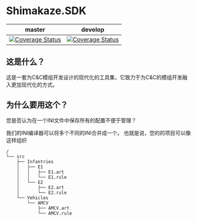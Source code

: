 # Shimakaze.SDK

|master|develop|
|:-:|:-:|
|[![Coverage Status](https://coveralls.io/repos/github/ShimakazeProject/Shimakaze.Sdk/badge.svg?branch=master)](https://coveralls.io/github/ShimakazeProject/Shimakaze.Sdk?branch=master)|[![Coverage Status](https://coveralls.io/repos/github/ShimakazeProject/Shimakaze.Sdk/badge.svg?branch=develop)](https://coveralls.io/github/ShimakazeProject/Shimakaze.Sdk?branch=develop)|

## 这是什么？

这是一套为C&C模组开发设计的现代化的工具集，它致力于为C&C的模组开发融入更加现代化的方式。

## 为什么要用这个？

您是否认为在一个INI文件中保存所有的配置不便于管理？

我们的INI编译器可以将多个不同的INI合并成一个。
也就是说，您的的项目可以像这样组织
```plain
/
└── src
    ├── Infantries
    │   ├── E1
    │   │   ├── E1.art
    │   │   └── E1.rule
    │   └── E2
    │       ├── E2.art
    │       └── E2.rule
    └── Vehicles
        └── AMCV
            ├── AMCV.art
            └── AMCV.rule
```
